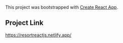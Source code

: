 This project was bootstrapped with [Create React App](https://github.com/facebook/create-react-app).

## Project Link
https://resortreactjs.netlify.app/

